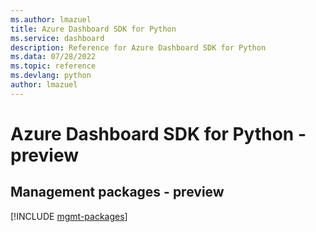 ```yaml
---
ms.author: lmazuel
title: Azure Dashboard SDK for Python
ms.service: dashboard
description: Reference for Azure Dashboard SDK for Python
ms.data: 07/28/2022
ms.topic: reference
ms.devlang: python
author: lmazuel
---
```

# Azure Dashboard SDK for Python - preview

## Management packages - preview
[!INCLUDE [mgmt-packages](dashboard-mgmt-index.md)]